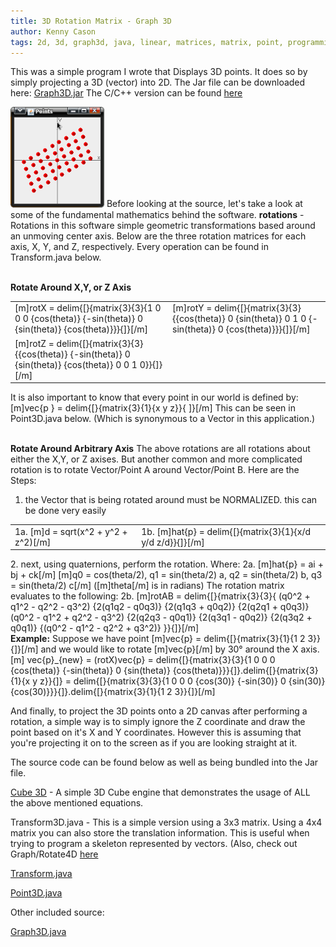 ```yaml
---
title: 3D Rotation Matrix - Graph 3D
author: Kenny Cason
tags: 2d, 3d, graph3d, java, linear, matrices, matrix, point, programming, projectiion, rotation, vector
---
```


This was a simple program I wrote that Displays 3D points. It does so by simply projecting a 3D (vector) into 2D. 
The Jar file can be downloaded here: <a href="/code/java/graph3D/Graph3D.jar">Graph3D.jar</a>
The C/C++ version can be found <a href="http://kennycason.com/2009/12/19/graph-3d-vector-rotation-source-included-c/" target="_blank">here</a>

<a href="/code/java/graph3D/graph3D.png" target="_blank" ><img src="/code/java/graph3D/graph3D.png" width="150" alt="3D rotation matrix" /></a>
Before looking at the source, let's take a look at some of the fundamental mathematics behind the software.
<b>rotations</b> - Rotations in this software simple geometric transformations based around an unmoving center axis. Below are the three rotation matrices for each axis, X, Y, and Z, respectively. Every operation can be found in Transform.java below.

<br/><b>Rotate Around X,Y, or Z Axis</b>
<table width="100%"><tr><td>[m]rotX = delim{[}{matrix{3}{3}{1 0 0 0 {cos(theta)} {-sin(theta)} 0 {sin(theta)} {cos(theta)}}}{]}[/m]</td><td>[m]rotY = delim{[}{matrix{3}{3}{{cos(theta)} 0 {sin(theta)} 0 1 0 {-sin(theta)} 0 {cos(theta)}}}{]}[/m]</td></tr><tr><td>[m]rotZ = delim{[}{matrix{3}{3}{{cos(theta)} {-sin(theta)} 0 {sin(theta)} {cos(theta)} 0 0 1 0}}{]}[/m]</td><td></td></tr></table>
 It is also important to know that every point in our world is defined by:
[m]vec{p } = delim{[}{matrix{3}{1}{x y z}}{ ]}[/m]
This can be seen in Point3D.java below. (Which is synonymous to a Vector in this application.) 

<br/><b>Rotate Around Arbitrary Axis</b>
The above rotations are all rotations about either the X,Y, or Z axises. But another common and more complicated rotation is to rotate Vector/Point A around Vector/Point B.
Here are the Steps:
1. the Vector that is being rotated around must be NORMALIZED.
this can be done very easily
 <table width="100%"><td>1a. [m]d = sqrt(x^2 + y^2 + z^2)[/m]</td><td>
 1b. [m]hat{p} = delim{[}{matrix{3}{1}{x/d y/d z/d}}{]}[/m]</td></table>
2. next, using quaternions, perform the rotation.
Where:
2a. [m]hat{p} = ai + bj + ck[/m]
[m]q0 = cos(theta/2),  q1 = sin(theta/2) a,  q2 = sin(theta/2) b,  q3 = sin(theta/2) c[/m]  ([m]theta[/m] is in radians)
The rotation matrix evaluates to the following:
2b. [m]rotAB = delim{[}{matrix{3}{3}{ (q0^2 + q1^2 - q2^2 - q3^2) {2(q1q2 - q0q3)} {2(q1q3 + q0q2)} {2(q2q1 + q0q3)} (q0^2 - q1^2 + q2^2 - q3^2)  {2(q2q3 - q0q1)}  {2(q3q1 - q0q2)} {2(q3q2 + q0q1)} {(q0^2 - q1^2 - q2^2 + q3^2)} }}{]}[/m]
<br/><b>Example:</b> Suppose we have point [m]vec{p} = delim{[}{matrix{3}{1}{1 2 3}}{]}[/m]
and we would like to rotate [m]vec{p}[/m] by 30° around the X axis.
[m] vec{p}_{new} = (rotX)vec{p} = delim{[}{matrix{3}{3}{1 0 0 0 {cos(theta)} {-sin(theta)} 0 {sin(theta)} {cos(theta)}}}{]}.delim{[}{matrix{3}{1}{x y z}}{]} = delim{[}{matrix{3}{3}{1 0 0 0 {cos(30)} {-sin(30)} 0 {sin(30)} {cos(30)}}}{]}.delim{[}{matrix{3}{1}{1 2 3}}{]}[/m]

And finally, to project the 3D points onto a 2D canvas after performing a rotation, a simple way is to simply ignore the Z coordinate and draw the point based on it's X and Y coordinates. However this is assuming that you're projecting it on to the screen as if you are looking straight at it.

The source code can be found below as well as being bundled into the Jar file.

<a href="http://kennycason.com/?p=368" >Cube 3D</a> - A simple 3D Cube engine that demonstrates the usage of ALL the above mentioned equations.

Transform3D.java - This is a simple version using a 3x3 matrix. Using a 4x4 matrix you can also store the translation information. This is useful when trying to program a skeleton represented by vectors.
(Also, check out Graph/Rotate4D <a href="http://kennycason.com/?p=296">here</a>
<p><a href="http://kennycason.com/code/java/graph3D/Transform3D.java" class="code">Transform.java</a></p>
<p><a href="http://kennycason.com/code/java/graph3D/Point3D.java" class="code">Point3D.java</a></p>
Other included source:
<p><a href="http://kennycason.com/code/java/graph3D/Graph3D.java">Graph3D.java</a></p>